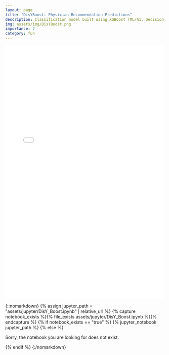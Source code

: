 ```yaml
---
layout: page
title: "DisYBoost: Physician Recommendation Predictions"
description: Classification model built using XGBoost (ML/AI, Decision Trees, XGBoost, Python)
img: assets/img/DisYBoost.png
importance: 2
category: fun
---
```




<article class="post-content CV clearfix">
        <embed src="../assets/pdf/DisYBoost.pdf" width="100%" height="800" type="application/pdf" />

</article>


{::nomarkdown}
{% assign jupyter_path = "assets/jupyter/DisY_Boost.ipynb" | relative_url %}
{% capture notebook_exists %}{% file_exists assets/jupyter/DisY_Boost.ipynb %}{% endcapture %}
{% if notebook_exists == "true" %}
    {% jupyter_notebook jupyter_path %}
{% else %}
    <p>Sorry, the notebook you are looking for does not exist.</p>
{% endif %}
{:/nomarkdown}
